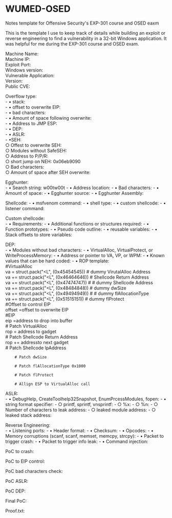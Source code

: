 # WUMED-OSED
Notes template for Offensive Security's EXP-301 course and OSED eaxm

This is the template I use to keep track of details while building an exploit or reverse engineering to find a vulnerability in a 32-bit Windows application. It was helpful for me during the EXP-301 course and OSED exam.


Machine Name:  
Machine IP:  
Exploit Port:  
Windows version:  
Vulnerable Application:  
Version:  
Public CVE:  
  
Overflow type:  
	- • stack:  
		-  • offset to overwrite EIP:  
		-  • bad characters:  
		-  • Amount of space following overwrite:  
		-  • Address to JMP ESP:  
		-  • DEP:  
		-  • ASLR:  
	- •SEH:  
		○ Offest to overwrite SEH:  
		○ Modules without SafeSEH:  
		○ Address to P/P/R:  
		○ short jump on NEH:  0x06eb9090  
		○ Bad characters:  
		○ Amount of space after SEH overwrite:  
  
Egghunter:  
	- • Search string: w00tw00t
	- • Address location:
	- • Bad characters:
	- • Amount of space:
	- • Egghunter source:
	- • Egghunter Assembly:
  
Shellcode:
	- • msfvenom command:
	- • shell type:
	- • custom shellcode:
	- • listener command:
  
Custom shellcode:  
	- • Requirements:
	- • Additional functions or structures required:
	- • Function prototypes:
	- • Pseudo code outline:
	- • reusable variables:
	- • Stack offsets to store variables:
  
DEP:  
	- • Modules without bad characters:
	- • VirtualAlloc, VirtualProtect, or WriteProcessMemory:
	- • Address or pointer to VA, VP, or WPM:
	- • Known values that can be hard coded:
	- • ROP template:  
	    #VirtualAlloc  
	    va  = struct.pack("<L", (0x45454545)) # dummy VirutalAlloc Address  
	    va += struct.pack("<L", (0x46464646)) # Shellcode Return Address  
	    va += struct.pack("<L", (0x47474747)) # # dummy Shellcode Address  
	    va += struct.pack("<L", (0x48484848)) # dummy dwSize  
	    va += struct.pack("<L", (0x49494949)) # # dummy flAllocationType  
	    va += struct.pack("<L", (0x51515151)) # dummy flProtect  
	    #Offset to control EIP  
	    offset =offset to overwrite EIP  
	    #EIP  
	    eip =address to drop into buffer  
	    # Patch VirtualAlloc  
	    rop = address to gadget  
	    # Patch Shellcode Return Address  
	   rop += addressto next gadget  
	    # Patch Shellcode lpAddress  
	  
	    # Patch dwSize  
	  
	    # Patch flAllocationType 0x1000  
	  
	    # Patch flProtect  
	  
	    # Allign ESP to VirtualAlloc call  
  
ASLR:  
	- • DebugHelp, CreateToolhelp32Snapshot, EnumPrcessModules, fopen:
	- • string format specifier:
		- ○ printf, sprintf, vnsprintf:
		- ○ %x:
		- ○ %n:
		- ○ Number of characters to leak address:
		- ○ leaked module address:
		- ○ leaked stack address:
  
Reverse Engineering:  
	- • Listening ports:
	- • Header format:
	- • Checksum:
	- • Opcodes:
	- • Memory corruptions (scanf, scanf, memset, memcpy, strcpy):
	- • Packet to trigger crash:
	- • Packet to trigger info leak:
	- • Command injection:

PoC to crash:  
  
PoC to EIP control:  
  
PoC bad characters check:  
  
PoC ASLR:  
  
PoC DEP:  
  
Final PoC:  
  
Proof.txt:
	
